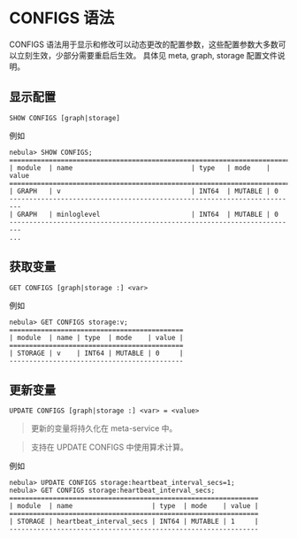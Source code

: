 # CONFIGS 语法

CONFIGS 语法用于显示和修改可以动态更改的配置参数，这些配置参数大多数可以立刻生效，少部分需要重启后生效。
具体见 meta, graph, storage 配置文件说明。

## 显示配置

```ngql
SHOW CONFIGS [graph|storage]
```

例如

```ngql
nebula> SHOW CONFIGS;
=========================================================================
| module  | name                              | type   | mode    | value
=========================================================================
| GRAPH   | v                                 | INT64  | MUTABLE | 0
-------------------------------------------------------------------------
| GRAPH   | minloglevel                       | INT64  | MUTABLE | 0
-------------------------------------------------------------------------
...
```

## 获取变量

```ngql
GET CONFIGS [graph|storage :] <var>
```

例如

```ngql
nebula> GET CONFIGS storage:v;
============================================
| module  | name | type  | mode    | value |
============================================
| STORAGE | v    | INT64 | MUTABLE | 0     |
--------------------------------------------
```

## 更新变量

```ngql
UPDATE CONFIGS [graph|storage :] <var> = <value>
```

> 更新的变量将持久化在 meta-service 中。

> 支持在 UPDATE CONFIGS 中使用算术计算。

例如

```ngql
nebula> UPDATE CONFIGS storage:heartbeat_interval_secs=1;
nebula> GET CONFIGS storage:heartbeat_interval_secs;
===============================================================
| module  | name                    | type  | mode    | value |
===============================================================
| STORAGE | heartbeat_interval_secs | INT64 | MUTABLE | 1     |
---------------------------------------------------------------
```
